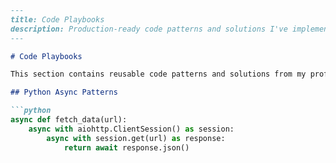 ````markdown
---
title: Code Playbooks
description: Production-ready code patterns and solutions I've implemented
---

# Code Playbooks

This section contains reusable code patterns and solutions from my professional work.

## Python Async Patterns

```python
async def fetch_data(url):
    async with aiohttp.ClientSession() as session:
        async with session.get(url) as response:
            return await response.json()
        
````
